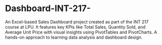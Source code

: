 # Dashboard-INT-217-
An Excel-based Sales Dashboard project created as part of the INT 217 course at LPU. It features key KPIs like Total Sales, Quantity Sold, and Average Unit Price with visual insights using PivotTables and PivotCharts. A hands-on approach to learning data analysis and dashboard design.
